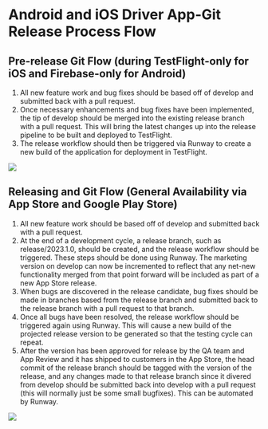 # Android and iOS Driver App-Git Release Process Flow



## Pre-release Git Flow (during TestFlight-only for iOS and Firebase-only for Android)

1. All new feature work and bug fixes should be based off of develop and submitted back with a pull request.
2. Once necessary enhancements and bug fixes have been implemented, the tip of develop should be merged into the existing release branch with a pull request. This will bring the latest changes up into the release pipeline to be built and deployed to TestFlight.
3. The release workflow should then be triggered via Runway to create a new build of the application for deployment in TestFlight.

[![](https://mermaid.ink/img/pako:eNqtk09rhDAQxb9KCIiXdXd1WwreWoTSQ3vpNZdZM2qoSSTG0iJ-92Zt3equ9g8sXsbhvd-8IUxLU82RxtTzWqGEjUlL_FzYewNV4fd_EoS6M6DS4gkkup7P8RVLXfldRzrPY2rQM0VIqqUU9lDtew8xWCLUuIm20W4drrdjUV8XmL7oxpIv6sjqOuEmSW4fgjDaBRmCbQyG0ylzdokmx0X3woCrQRKdYpck3xn-mWbMmaaJBsl1UGuJwb7JM_F2Sv5BNZfpb-mWoBPj3GMeCQPyfAxTMyveBKC0LdD8tuWs8AKLnnMvsSshB870oyvqnO6QuLu0ttdQN1gio7ErOWbQlJZRpjonhcbq53eV0jiDssYVbSoOFhMBuQF57CIXVpvHz_Ptr7j7AFkpShM?type=png)](https://mermaid.live/edit#pako:eNqtk09rhDAQxb9KCIiXdXd1WwreWoTSQ3vpNZdZM2qoSSTG0iJ-92Zt3equ9g8sXsbhvd-8IUxLU82RxtTzWqGEjUlL_FzYewNV4fd_EoS6M6DS4gkkup7P8RVLXfldRzrPY2rQM0VIqqUU9lDtew8xWCLUuIm20W4drrdjUV8XmL7oxpIv6sjqOuEmSW4fgjDaBRmCbQyG0ylzdokmx0X3woCrQRKdYpck3xn-mWbMmaaJBsl1UGuJwb7JM_F2Sv5BNZfpb-mWoBPj3GMeCQPyfAxTMyveBKC0LdD8tuWs8AKLnnMvsSshB870oyvqnO6QuLu0ttdQN1gio7ErOWbQlJZRpjonhcbq53eV0jiDssYVbSoOFhMBuQF57CIXVpvHz_Ptr7j7AFkpShM)

## Releasing and Git Flow (General Availability via App Store and Google Play Store)

1. All new feature work should be based off of develop and submitted back with a pull request.
2. At the end of a development cycle, a release branch, such as release/2023.1.0, should be created, and the release workflow should be triggered. These steps should be done using Runway.
The marketing version on develop can now be incremented to reflect that any net-new functionality merged from that point forward will be included as part of a new App Store release.
3. When bugs are discovered in the release candidate, bug fixes should be made in branches based from the release branch and submitted back to the release branch with a pull request to that branch.
4. Once all bugs have been resolved, the release workflow should be triggered again using Runway. This will cause a new build of the projected release version to be generated so that the testing cycle can repeat.
5. After the version has been approved for release by the QA team and App Review and it has shipped to customers in the App Store, the head commit of the release branch should be tagged with the version of the release, and any changes made to that release branch since it divered from develop should be submitted back into develop with a pull request (this will normally just be some small bugfixes). This can be automated by Runway.

[![](https://mermaid.ink/img/pako:eNqVk8FugzAMhl8lioS4lLbQ7cJtE9K0w3bZNReXGIhGEhSSaRPi3ZeBStsNqKYckli__dmO09Fcc6QpDYJOKGFT0pGwFPbJQFOFw02CUI8GVF69gkRvCzl-YK2bsO9JHwRMnfRM5VpKYc87U8fBkxisEVrcJfvksI23-wtphfm7dnZGMnl7YLzLsofnKE4OUaslRkdXFuLzwn1Ncxsl0ZS4FmM2l7sIlLYVmvV0ZmS_-vSvzP6Gu-b-vM0MYnqSFdi5xuREu4-0wkhqM_TimrQsmmA3gFN1i6Hmahu9lmdqXHRDvdCPL_fz3TFFCKO-bRIZTf2RYwGutowy1XspOKvfvlROU2scbqhrOFjMBJQGJE0LqFtvRS6sNi_jnxm-Tv8Nbzchpw?type=png)](https://mermaid.live/edit#pako:eNqVk8FugzAMhl8lioS4lLbQ7cJtE9K0w3bZNReXGIhGEhSSaRPi3ZeBStsNqKYckli__dmO09Fcc6QpDYJOKGFT0pGwFPbJQFOFw02CUI8GVF69gkRvCzl-YK2bsO9JHwRMnfRM5VpKYc87U8fBkxisEVrcJfvksI23-wtphfm7dnZGMnl7YLzLsofnKE4OUaslRkdXFuLzwn1Ncxsl0ZS4FmM2l7sIlLYVmvV0ZmS_-vSvzP6Gu-b-vM0MYnqSFdi5xuREu4-0wkhqM_TimrQsmmA3gFN1i6Hmahu9lmdqXHRDvdCPL_fz3TFFCKO-bRIZTf2RYwGutowy1XspOKvfvlROU2scbqhrOFjMBJQGJE0LqFtvRS6sNi_jnxm-Tv8Nbzchpw)
